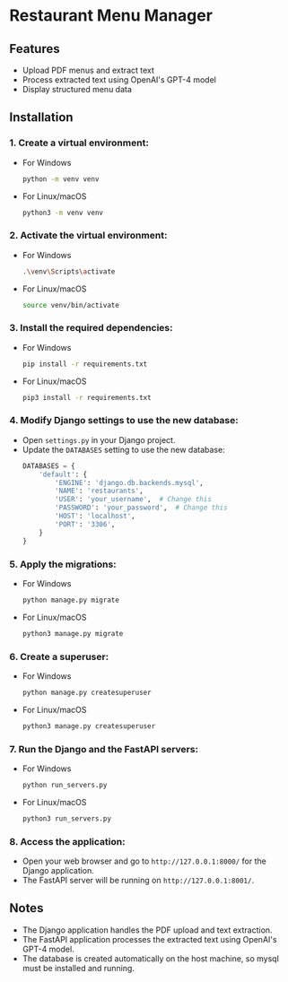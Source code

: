 # Restaurant Menu Manager

## Features
- Upload PDF menus and extract text
- Process extracted text using OpenAI's GPT-4 model
- Display structured menu data

## Installation

### 1. Create a virtual environment:
- For Windows
    ```sh
    python -m venv venv
    ```
- For Linux/macOS
    ```sh
    python3 -m venv venv
    ```

### 2. Activate the virtual environment:
- For Windows
    ```sh
    .\venv\Scripts\activate
    ```
- For Linux/macOS
    ```sh
    source venv/bin/activate
    ```

### 3. Install the required dependencies:
- For Windows
    ```sh
    pip install -r requirements.txt
    ```
- For Linux/macOS
    ```sh
    pip3 install -r requirements.txt
    ```

### 4. Modify Django settings to use the new database:
- Open `settings.py` in your Django project.
- Update the `DATABASES` setting to use the new database:
    ```python
    DATABASES = {
        'default': {
            'ENGINE': 'django.db.backends.mysql',
            'NAME': 'restaurants',
            'USER': 'your_username',  # Change this
            'PASSWORD': 'your_password',  # Change this
            'HOST': 'localhost',
            'PORT': '3306',
        }
    }
    ```

### 5. Apply the migrations:
- For Windows
    ```sh
    python manage.py migrate
    ```
- For Linux/macOS
    ```sh
    python3 manage.py migrate
    ```

### 6. Create a superuser:
- For Windows
    ```sh
    python manage.py createsuperuser
    ```
- For Linux/macOS
    ```sh
    python3 manage.py createsuperuser
    ```

### 7. Run the Django and the FastAPI servers:
- For Windows
    ```sh
    python run_servers.py
    ```
- For Linux/macOS
    ```sh
    python3 run_servers.py
    ```
### 8. Access the application:
- Open your web browser and go to `http://127.0.0.1:8000/` for the Django application.
- The FastAPI server will be running on `http://127.0.0.1:8001/`.

## Notes
- The Django application handles the PDF upload and text extraction.
- The FastAPI application processes the extracted text using OpenAI's GPT-4 model.
- The database is created automatically on the host machine, so mysql must be installed and running.